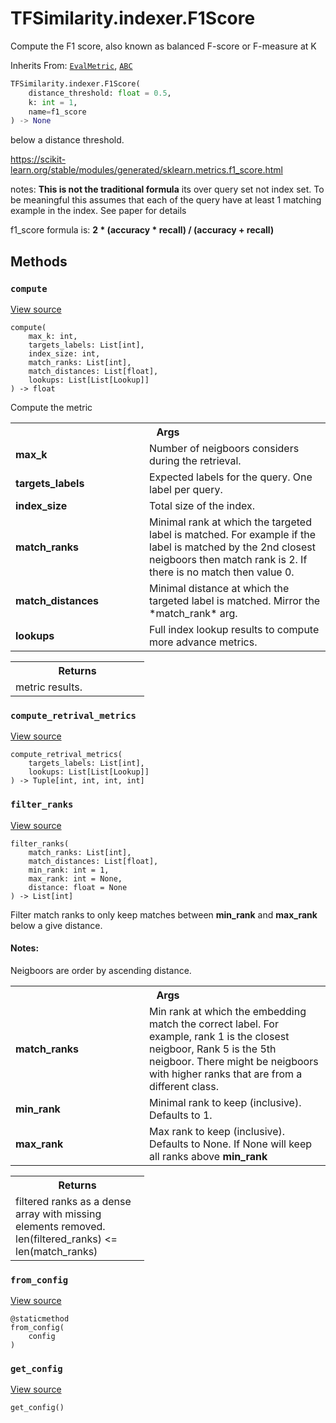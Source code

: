 # TFSimilarity.indexer.F1Score





Compute the F1 score, also known as balanced F-score or F-measure at K

Inherits From: [`EvalMetric`](../../TFSimilarity/callbacks/EvalMetric.md), [`ABC`](../../TFSimilarity/distances/ABC.md)


```python
TFSimilarity.indexer.F1Score(
    distance_threshold: float = 0.5,
    k: int = 1,
    name=f1_score
) -> None
```



<!-- Placeholder for "Used in" -->
below a distance threshold.

https://scikit-learn.org/stable/modules/generated/sklearn.metrics.f1_score.html

notes:
    **This is not the traditional formula** its over query set
    not index set. To be meaningful this assumes that each of the
    query have at least 1 matching example in the index.
    See paper for details

f1_score formula is: <b>2 * (accuracy * recall) / (accuracy + recall)</b>

## Methods

<h3 id="compute"><code>compute</code></h3>

<a target="_blank" href="https://github.com/tensorflow/similarity/blob/main/tensorflow_similarity/metrics.py#L334-L350">View source</a>

<pre class="devsite-click-to-copy prettyprint lang-py tfo-signature-link">
<code>compute(
    max_k: int,
    targets_labels: List[int],
    index_size: int,
    match_ranks: List[int],
    match_distances: List[float],
    lookups: List[List[Lookup]]
) -> float
</code></pre>

Compute the metric


<!-- Tabular view -->
 <table class="responsive fixed orange">
<colgroup><col width="214px"><col></colgroup>
<tr><th colspan="2">Args</th></tr>

<tr>
<td>
<b>max_k</b>
</td>
<td>
Number of neigboors considers during the retrieval.
</td>
</tr><tr>
<td>
<b>targets_labels</b>
</td>
<td>
Expected labels for the query. One label per query.
</td>
</tr><tr>
<td>
<b>index_size</b>
</td>
<td>
Total size of the index.
</td>
</tr><tr>
<td>
<b>match_ranks</b>
</td>
<td>
Minimal rank at which the targeted label is matched.
For example if the label is matched by the 2nd closest neigboors
then match rank is 2. If there is no match then value 0.
</td>
</tr><tr>
<td>
<b>match_distances</b>
</td>
<td>
Minimal distance at which the targeted label is
matched. Mirror the *match_rank* arg.
</td>
</tr><tr>
<td>
<b>lookups</b>
</td>
<td>
Full index lookup results to compute more advance metrics.
</td>
</tr>
</table>



<!-- Tabular view -->
 <table class="responsive fixed orange">
<colgroup><col width="214px"><col></colgroup>
<tr><th colspan="2">Returns</th></tr>
<tr class="alt">
<td colspan="2">
metric results.
</td>
</tr>

</table>



<h3 id="compute_retrival_metrics"><code>compute_retrival_metrics</code></h3>

<a target="_blank" href="https://github.com/tensorflow/similarity/blob/main/tensorflow_similarity/metrics.py#L137-L157">View source</a>

<pre class="devsite-click-to-copy prettyprint lang-py tfo-signature-link">
<code>compute_retrival_metrics(
    targets_labels: List[int],
    lookups: List[List[Lookup]]
) -> Tuple[int, int, int, int]
</code></pre>




<h3 id="filter_ranks"><code>filter_ranks</code></h3>

<a target="_blank" href="https://github.com/tensorflow/similarity/blob/main/tensorflow_similarity/metrics.py#L89-L135">View source</a>

<pre class="devsite-click-to-copy prettyprint lang-py tfo-signature-link">
<code>filter_ranks(
    match_ranks: List[int],
    match_distances: List[float],
    min_rank: int = 1,
    max_rank: int = None,
    distance: float = None
) -> List[int]
</code></pre>

Filter match ranks to only keep matches between <b>min_rank</b>
and <b>max_rank</b> below a give distance.

#### Notes:

Neigboors are order by ascending distance.




<!-- Tabular view -->
 <table class="responsive fixed orange">
<colgroup><col width="214px"><col></colgroup>
<tr><th colspan="2">Args</th></tr>

<tr>
<td>
<b>match_ranks</b>
</td>
<td>
Min rank at which the embedding match the correct
label. For example, rank 1 is the closest neigboor,
Rank 5 is the 5th neigboor. There might be neigboors with
higher ranks that are from a different class.
</td>
</tr><tr>
<td>
<b>min_rank</b>
</td>
<td>
Minimal rank to keep (inclusive). Defaults to 1.
</td>
</tr><tr>
<td>
<b>max_rank</b>
</td>
<td>
Max rank to keep (inclusive). Defaults to None.
If None will keep all ranks above <b>min_rank</b>
</td>
</tr>
</table>



<!-- Tabular view -->
 <table class="responsive fixed orange">
<colgroup><col width="214px"><col></colgroup>
<tr><th colspan="2">Returns</th></tr>
<tr class="alt">
<td colspan="2">
filtered ranks as a dense array with missing elements
removed. len(filtered_ranks) <= len(match_ranks)
</td>
</tr>

</table>



<h3 id="from_config"><code>from_config</code></h3>

<a target="_blank" href="https://github.com/tensorflow/similarity/blob/main/tensorflow_similarity/metrics.py#L39-L45">View source</a>

<pre class="devsite-click-to-copy prettyprint lang-py tfo-signature-link">
<code>@staticmethod</code>
<code>from_config(
    config
)
</code></pre>




<h3 id="get_config"><code>get_config</code></h3>

<a target="_blank" href="https://github.com/tensorflow/similarity/blob/main/tensorflow_similarity/metrics.py#L30-L37">View source</a>

<pre class="devsite-click-to-copy prettyprint lang-py tfo-signature-link">
<code>get_config()
</code></pre>






